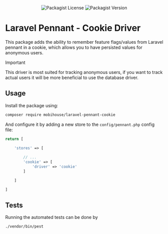 <p align="center">
    <img alt="Packagist License" src="https://img.shields.io/packagist/l/mobihouse/laravel-pennant-cookie">
    <img alt="Packagist Version" src="https://img.shields.io/packagist/v/mobihouse/laravel-pennant-cookie">
</p>

# Laravel Pennant - Cookie Driver

This package adds the ability to remember feature flags/values from Laravel pennant in a cookie, which allows you to have persisted values for anonymous users.

> [!IMPORTANT]
> This driver is most suited for tracking anonymous users, if you want to track actual users it will be more beneficial to use the database driver.

## Usage

Install the package using: 
```bash
composer require mobihouse/laravel-pennant-cookie
```

And configure it by adding a new store to the `config/pennant.php` config file:

```php
return [

    'stores' => [
        
        // ...
        'cookie' => [
            'driver' => 'cookie'
        ]

    ]

]
```

## Tests

Running the automated tests can be done by

```bash
./vendor/bin/pest
```

